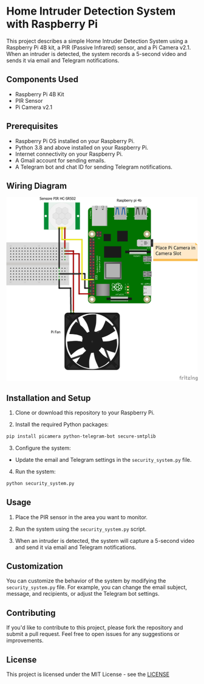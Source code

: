 # Home Intruder Detection System with Raspberry Pi

This project describes a simple Home Intruder Detection System using a Raspberry Pi 4B kit, a PIR (Passive Infrared) sensor, and a Pi Camera v2.1. When an intruder is detected, the system records a 5-second video and sends it via email and Telegram notifications.

## Components Used
- Raspberry Pi 4B Kit
- PIR Sensor
- Pi Camera v2.1

## Prerequisites
- Raspberry Pi OS installed on your Raspberry Pi.
- Python 3.8 and above installed on your Raspberry Pi.
- Internet connectivity on your Raspberry Pi.
- A Gmail account for sending emails.
- A Telegram bot and chat ID for sending Telegram notifications.

## Wiring Diagram
![Wiring Diagram](intruder_alert.jpg)

## Installation and Setup

1. Clone or download this repository to your Raspberry Pi.

2. Install the required Python packages:


```bash
pip install picamera python-telegram-bot secure-smtplib

```

3. Configure the system:
- Update the email and Telegram settings in the `security_system.py` file.

4. Run the system:

```bash
python security_system.py

```


## Usage

1. Place the PIR sensor in the area you want to monitor.

2. Run the system using the `security_system.py` script.

3. When an intruder is detected, the system will capture a 5-second video and send it via email and Telegram notifications.

## Customization

You can customize the behavior of the system by modifying the `security_system.py` file. For example, you can change the email subject, message, and recipients, or adjust the Telegram bot settings.

## Contributing

If you'd like to contribute to this project, please fork the repository and submit a pull request. Feel free to open issues for any suggestions or improvements.

## License

This project is licensed under the MIT License - see the [LICENSE](LICENSE)
